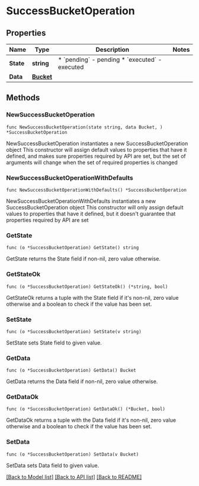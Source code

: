 # SuccessBucketOperation

## Properties

Name | Type | Description | Notes
------------ | ------------- | ------------- | -------------
**State** | **string** | * &#x60;pending&#x60; - pending * &#x60;executed&#x60; - executed | 
**Data** | [**Bucket**](Bucket.md) |  | 

## Methods

### NewSuccessBucketOperation

`func NewSuccessBucketOperation(state string, data Bucket, ) *SuccessBucketOperation`

NewSuccessBucketOperation instantiates a new SuccessBucketOperation object
This constructor will assign default values to properties that have it defined,
and makes sure properties required by API are set, but the set of arguments
will change when the set of required properties is changed

### NewSuccessBucketOperationWithDefaults

`func NewSuccessBucketOperationWithDefaults() *SuccessBucketOperation`

NewSuccessBucketOperationWithDefaults instantiates a new SuccessBucketOperation object
This constructor will only assign default values to properties that have it defined,
but it doesn't guarantee that properties required by API are set

### GetState

`func (o *SuccessBucketOperation) GetState() string`

GetState returns the State field if non-nil, zero value otherwise.

### GetStateOk

`func (o *SuccessBucketOperation) GetStateOk() (*string, bool)`

GetStateOk returns a tuple with the State field if it's non-nil, zero value otherwise
and a boolean to check if the value has been set.

### SetState

`func (o *SuccessBucketOperation) SetState(v string)`

SetState sets State field to given value.


### GetData

`func (o *SuccessBucketOperation) GetData() Bucket`

GetData returns the Data field if non-nil, zero value otherwise.

### GetDataOk

`func (o *SuccessBucketOperation) GetDataOk() (*Bucket, bool)`

GetDataOk returns a tuple with the Data field if it's non-nil, zero value otherwise
and a boolean to check if the value has been set.

### SetData

`func (o *SuccessBucketOperation) SetData(v Bucket)`

SetData sets Data field to given value.



[[Back to Model list]](../README.md#documentation-for-models) [[Back to API list]](../README.md#documentation-for-api-endpoints) [[Back to README]](../README.md)



